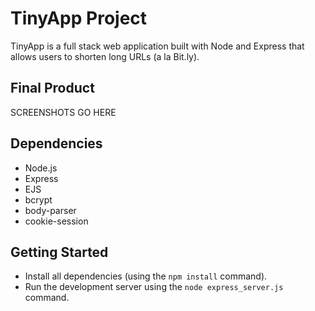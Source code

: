 # TinyApp Project

TinyApp is a full stack web application built with Node and Express that allows users to shorten long URLs (a la Bit.ly).

## Final Product

SCREENSHOTS GO HERE

## Dependencies

- Node.js
- Express
- EJS
- bcrypt
- body-parser
- cookie-session

## Getting Started

- Install all dependencies (using the `npm install` command).
- Run the development server using the `node express_server.js` command.
